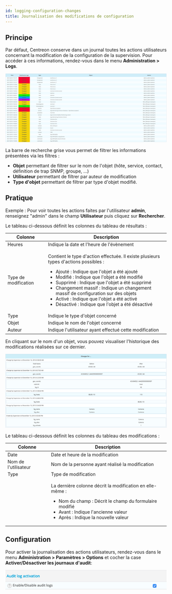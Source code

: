 ```yaml
---
id: logging-configuration-changes
title: Journalisation des modifications de configuration
---
```


## Principe

Par défaut, Centreon conserve dans un journal toutes les actions utilisateurs
concernant la modification de la configuration de la supervision. Pour accéder à
ces informations, rendez-vous dans le menu **Administration > Logs**.

![image](../assets/administration/fsearchlogs.png)

La barre de recherche grise vous permet de filtrer les informations présentées
via les filtres :

  - **Objet** permettant de filtrer sur le nom de l'objet (hôte, service,
    contact, définition de trap SNMP, groupe, ...)
  - **Utilisateur** permettant de filtrer par auteur de modification
  - **Type d'objet** permettant de filtrer par type d'objet modifié.

## Pratique

Exemple : Pour voir toutes les actions faites par l'utilisateur **admin**,
renseignez "admin" dans le champ **Utilisateur** puis cliquez sur
**Rechercher**.

Le tableau ci-dessous définit les colonnes du tableau de résultats :

<table>
<colgroup>
<col style={{width:'17%'}}/>
<col style={{width:'82%'}}/>
</colgroup>
<thead>
<tr class="header">
<th>Colonne</th>
<th>Description</th>
</tr>
</thead>
<tbody>
<tr class="odd">
<td>Heures</td>
<td>Indique la date et l'heure de l'évènement</td>
</tr>
<tr class="even">
<td>Type de modification</td>
<td><p>Contient le type d'action effectuée. Il existe plusieurs types d'actions possibles :</p>
<ul>
<li>Ajouté : Indique que l'objet a été ajouté</li>
<li>Modifié : Indique que l'objet a été modifié</li>
<li>Supprimé : Indique que l'objet a été supprimé</li>
<li>Changement massif : Indique un changement massif de configuration sur des objets</li>
<li>Activé : Indique que l'objet a été activé</li>
<li>Désactivé : Indique que l'objet a été désactivé</li>
</ul></td>
</tr>
<tr class="odd">
<td>Type</td>
<td>Indique le type d'objet concerné</td>
</tr>
<tr class="even">
<td>Objet</td>
<td>Indique le nom de l'objet concerné</td>
</tr>
<tr class="odd">
<td>Auteur</td>
<td>Indique l'utilisateur ayant effectué cette modification</td>
</tr>
</tbody>
</table>

En cliquant sur le nom d'un objet, vous pouvez visualiser l'historique des
modifications réalisées sur ce dernier.

![image](../assets/administration/fobjectmodif.png)

Le tableau ci-dessous définit les colonnes du tableau des modifications :

<table>
<colgroup>
<col style={{width:'27%'}}/>
<col style={{width:'72%'}}/>
</colgroup>
<thead>
<tr class="header">
<th>Colonne</th>
<th>Description</th>
</tr>
</thead>
<tbody>
<tr class="odd">
<td>Date</td>
<td>Date et heure de la modification</td>
</tr>
<tr class="even">
<td>Nom de l'utilisateur</td>
<td>Nom de la personne ayant réalisé la modification</td>
</tr>
<tr class="odd">
<td>Type</td>
<td>Type de modification</td>
</tr>
<tr class="even">
<td></td>
<td><p>La dernière colonne décrit la modification en elle-même :</p>
<ul>
<li>Nom du champ : Décrit le champ du formulaire modifié</li>
<li>Avant : Indique l'ancienne valeur</li>
<li>Après : Indique la nouvelle valeur</li>
</ul></td>
</tr>
</tbody>
</table>

## Configuration

Pour activer la journalisation des actions utilisateurs, rendez-vous dans le
menu **Administration > Paramètres > Options** et cocher la case
**Activer/Désactiver les journaux d'audit**:

![image](../assets/administration/logs_audit_enable.png)
